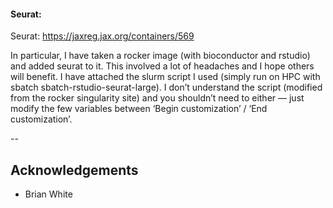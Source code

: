 

#### Seurat: 

Seurat:
https://jaxreg.jax.org/containers/569


In particular, I have taken a rocker image (with bioconductor and rstudio) and added seurat to it. This involved a lot of headaches and I hope others will benefit. I have attached the slurm script I used (simply run on HPC with sbatch sbatch-rstudio-seurat-large). I don’t understand the script (modified from the rocker singularity site) and you shouldn’t need to either — just modify the few variables between ‘Begin customization’ / ‘End customization’. 

--
## Acknowledgements 

- Brian White